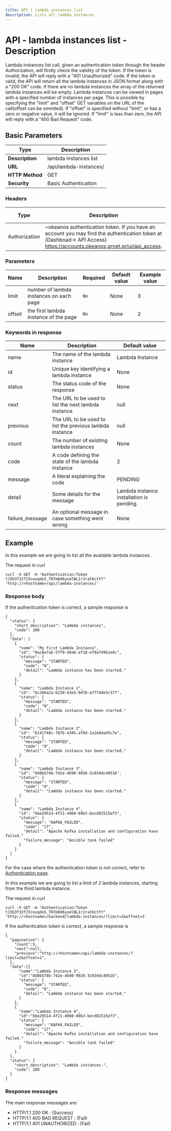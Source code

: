 ```yaml
---
title: API | lambda instances list
description: Lists all lambda instances
---
```


# API - lambda instances list - Description

Lambda instances list call, given an authentication token through the header Authorization,
will firstly check the validity of the token. If the token is invalid, the API will reply
with a "401 Unauthorized" code. If the token is valid, the API will return all the lambda
instances in JSON format along with a "200 OK" code. If there are no lambda instances the array
of the returned lambda instances will be empty. Lambda instances can be viewed in pages with
a specified number of instances per page. This is possible by specifying the "limit" and "offset"
GET variables on the URL of the call(offset can be ommited). If "offset" is specified without
"limit", or has a zero or negative value, it will be ignored. If "limit" is less than zero, the API
will reply with a "400 Bad Request" code.


## Basic Parameters

Type            | Description
----------------|--------------------------
**Description** | lambda instances list
**URL**         | /api/lambda-instances/
**HTTP Method** | GET
**Security**    | Basic Authentication


### Headers

Type  | Description | Required | Default value | Example value
----------|-------------|----------|---------------|---------------
Authorization | ~okeanos authentication token. If you have an account you may find the authentication token at (Dashboad-> API Access) https://accounts.okeanos.grnet.gr/ui/api_access. | `Yes` | None | Token tJ3b3f32f23ceuqdoS_..


### Parameters

Name   | Description | Required | Default value | Example value
-------|-------------|----------|---------------|---------------
limit  | number of lambda instances on each page | `No` | None | 3
offset   | the first lambda instance of the page | `No` | None | 2


### Keywords in response
Name  | Description | Default value
------|------------|---------------
name  | The name of the lambda instance | Lambda Instance
id  | Unique key identifying a lambda instance | None
status | The status code of the response | None
next | The URL to be used to list the next lambda instance | null
previous | The URL to be used to list the previous lambda instance | null
count | The number of existing lambda instances | None
code | A code defining the state of the lambda instance| 2
message | A literal explaining the code| PENDING
detail | Some details for the message | Lambda instance installation is pending.
failure_message | An optional message in case something went wrong| None

## Example

In this example we are going to list all the available lambda instances.

The request in curl

```
curl -X GET -H "Authentication:Token tJ3b3f32f23ceuqdoS_TH7m0d6yxmlWL1r2ralKcttY" 'http://<hostname>/api/lambda-instances/'
```


### Response body

If the authentication token is correct, a sample response is


```
{
  "status": {
    "short_description": "Lambda instances",
    "code": 200
  },
  "data": [
    {
      "name": "My first Lambda Instance",
      "id": "9ac8e7ab-57f9-48a6-af18-ef8a749b1e8c",
      "status": {
        "message": "STARTED",
        "code": "0",
        "detail": "Lambda instance has been started."
      }
    },
    {
      "name": "Lambda Instance 1",
      "id": "bc206a2a-b220-43e5-9d76-a7774de5c377",
      "status": {
        "message": "STARTED",
        "code": "0",
        "detail": "Lambda instance has been started."
      }
    },
    {
      "name": "Lambda Instance 2",
      "id": "b141f48c-787b-4345-af6d-1e2e84a45c7e",
      "status": {
        "message": "STARTED",
        "code": "0",
        "detail": "Lambda instance has been started."
      }
    },
    {
      "name": "Lambda Instance 3",
      "id": "8d8b574b-742e-4b90-9926-3c034dc40516",
      "status": {
        "message": "STARTED",
        "code": "0",
        "detail": "Lambda instance has been started."
      }
    },
    {
      "name": "Lambda Instance 4",
      "id": "bbe29514-4f21-4960-89b3-becd82515ef3",
      "status": {
        "message": "KAFKA_FAILED",
        "code": "17",
        "detail": "Apache Kafka installation and configuration have failed."
        "failure_message": "Ansible task failed"
      }
    }
  ]
}
```

For the case where the authentication token is not correct, refer to [Authentication page](Authentication.md).

In this example we are going to list a limit of 2 lambda instances, starting from the third lambda instance.

The request in curl

```
curl -X GET -H "Authentication:Token tJ3b3f32f23ceuqdoS_TH7m0d6yxmlWL1r2ralKcttY" 'http://<hostname>/backend/lambda-instances/?limit=2&offset=3'
```

If the authentication token is correct, a sample response is

```
{
  "pagination": {
    "count":5,
    "next":null,
    "previous":"http://<hostname>/api/lambda-instances/?limit=2&offset=1",
  },
  "data":[{
      "name":"Lambda Instance 3",
      "id":"8d8b574b-742e-4b90-9926-3c034dc40516",
      "status": {
        "message": "STARTED",
        "code": "0",
        "detail": "Lambda instance has been started."
      }
    },
    {
      "name":"Lambda Instance 4",
      "id":"bbe29514-4f21-4960-89b3-becd82515ef3",
      "status": {
        "message": "KAFKA_FAILED",
        "code": "17",
        "detail": "Apache Kafka installation and configuration have failed."
        "failure_message": "Ansible task failed"
      }
    }
  ],
  "status": {
    "short_description": "Lambda instances.",
    "code": 200
  }
}
```

### Response messages

The main response messages are:

- HTTP/1.1 200 OK : (Success)
- HTTP/1.1 400 BAD REQUEST : (Fail)
- HTTP/1.1 401 UNAUTHORIZED : (Fail)
